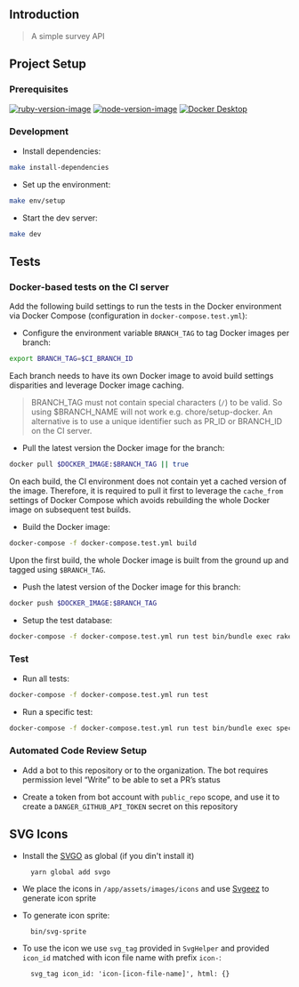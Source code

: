 ## Introduction

> A simple survey API

## Project Setup

### Prerequisites

[![ruby-version-image](https://img.shields.io/badge/ruby-3.2.2-brightgreen.svg)](https://www.ruby-lang.org/en/news/2023/03/30/ruby-3-2-2-released/)
[![node-version-image](https://img.shields.io/badge/node-14.17.0-brightgreen.svg)](https://nodejs.org/download/release/v14.17.0/)
[![Docker Desktop](https://img.shields.io/badge/docker-20.10.7-brightgreen.svg)](https://www.docker.com/products/docker-desktop/)

### Development

-   Install dependencies:

```sh
make install-dependencies
```

-   Set up the environment:

```sh
make env/setup
```

-   Start the dev server:

```sh
make dev
```

## Tests

### Docker-based tests on the CI server

Add the following build settings to run the tests in the Docker environment via Docker Compose (configuration in `docker-compose.test.yml`):

-   Configure the environment variable `BRANCH_TAG` to tag Docker images per branch:

```sh
export BRANCH_TAG=$CI_BRANCH_ID
```

Each branch needs to have its own Docker image to avoid build settings disparities and leverage Docker image caching.

> BRANCH_TAG must not contain special characters (`/`) to be valid. So using $BRANCH_NAME will not work e.g. chore/setup-docker.
> An alternative is to use a unique identifier such as PR_ID or BRANCH_ID on the CI server.

-   Pull the latest version the Docker image for the branch:

```sh
docker pull $DOCKER_IMAGE:$BRANCH_TAG || true
```

On each build, the CI environment does not contain yet a cached version of the image. Therefore, it is required to pull
it first to leverage the `cache_from` settings of Docker Compose which avoids rebuilding the whole Docker image on subsequent test builds.

-   Build the Docker image:

```sh
docker-compose -f docker-compose.test.yml build
```

Upon the first build, the whole Docker image is built from the ground up and tagged using `$BRANCH_TAG`.

-   Push the latest version of the Docker image for this branch:

```sh
docker push $DOCKER_IMAGE:$BRANCH_TAG
```

-   Setup the test database:

```sh
docker-compose -f docker-compose.test.yml run test bin/bundle exec rake db:test:prepare
```

### Test

-   Run all tests:

```sh
docker-compose -f docker-compose.test.yml run test
```

-   Run a specific test:

```sh
docker-compose -f docker-compose.test.yml run test bin/bundle exec spec [rspec-params]
```

### Automated Code Review Setup

-   Add a bot to this repository or to the organization. The bot requires permission level “Write” to be able to set a PR’s status

-   Create a token from bot account with `public_repo` scope, and use it to create a `DANGER_GITHUB_API_TOKEN` secret on this repository

## SVG Icons

-   Install the [SVGO](https://github.com/svg/svgo) as global (if you din't install it)

          yarn global add svgo

-   We place the icons in `/app/assets/images/icons` and use [Svgeez](https://github.com/jgarber623/svgeez) to generate icon sprite

-   To generate icon sprite:

          bin/svg-sprite

-   To use the icon we use `svg_tag` provided in `SvgHelper` and provided `icon_id` matched with icon file name with prefix `icon-`:

          svg_tag icon_id: 'icon-[icon-file-name]', html: {}
